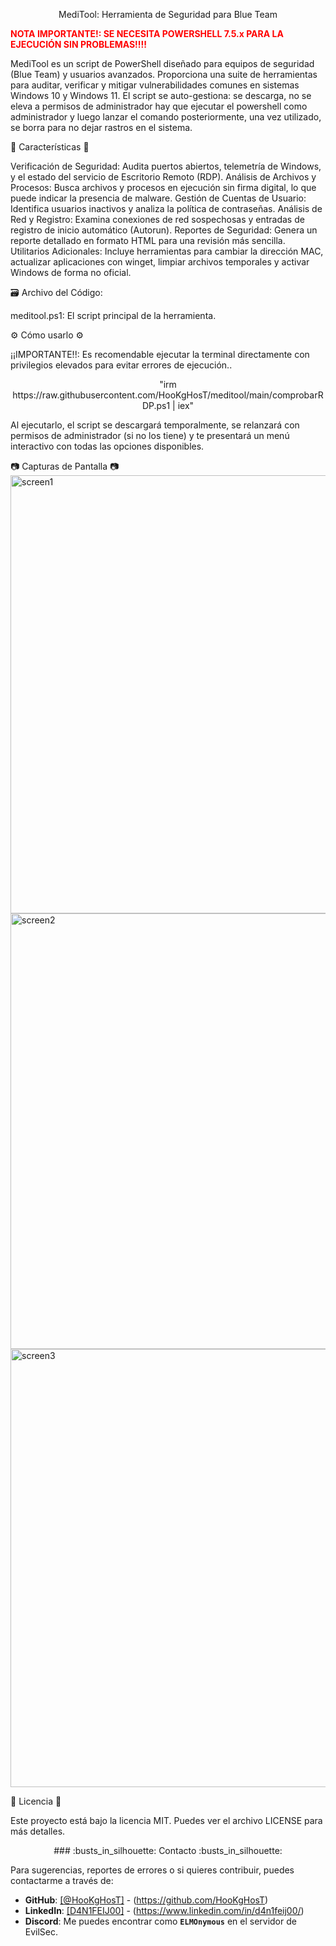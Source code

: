 <p align="center">MediTool: Herramienta de Seguridad para Blue Team</p>

<span style="color:red"><strong>NOTA IMPORTANTE!: SE NECESITA POWERSHELL 7.5.x PARA LA EJECUCIÓN SIN PROBLEMAS!!!!</strong></span>

MediTool es un script de PowerShell diseñado para equipos de seguridad (Blue Team) y usuarios avanzados. Proporciona una suite de herramientas para auditar, verificar y mitigar vulnerabilidades comunes en sistemas Windows 10 y Windows 11.
El script se auto-gestiona: se descarga, no se eleva a permisos de administrador hay que ejecutar el powershell como administrador y luego lanzar el comando posteriormente, una vez utilizado, se borra para no dejar rastros en el sistema.

:rocket: Características :rocket:

Verificación de Seguridad: Audita puertos abiertos, telemetría de Windows, y el estado del servicio de Escritorio Remoto (RDP).
Análisis de Archivos y Procesos: Busca archivos y procesos en ejecución sin firma digital, lo que puede indicar la presencia de malware.
Gestión de Cuentas de Usuario: Identifica usuarios inactivos y analiza la política de contraseñas.
Análisis de Red y Registro: Examina conexiones de red sospechosas y entradas de registro de inicio automático (Autorun).
Reportes de Seguridad: Genera un reporte detallado en formato HTML para una revisión más sencilla.
Utilitarios Adicionales: Incluye herramientas para cambiar la dirección MAC, actualizar aplicaciones con winget, limpiar archivos temporales y activar Windows de forma no oficial.

:card_file_box: Archivo del Código:

meditool.ps1: El script principal de la herramienta.

:gear: Cómo usarlo :gear:

¡¡IMPORTANTE!!: Es recomendable ejecutar la terminal directamente con privilegios elevados para evitar errores de ejecución..

<p align="center">"irm https://raw.githubusercontent.com/HooKgHosT/meditool/main/comprobarRDP.ps1 | iex" </p>

Al ejecutarlo, el script se descargará temporalmente, se relanzará con permisos de administrador (si no los tiene) y te presentará un menú interactivo con todas las opciones disponibles.

:camera: Capturas de Pantalla :camera:
<img width="857" height="701" alt="screen1" src="https://github.com/user-attachments/assets/fc450926-ef24-4549-92e0-186a325413d7" />
<img width="857" height="697" alt="screen2" src="https://github.com/user-attachments/assets/bdfffaa0-fdfd-4478-97ec-b33ca4b69b30" />
<img width="861" height="701" alt="screen3" src="https://github.com/user-attachments/assets/ea54858e-0f4a-447d-92cb-4613460497bc" />


:page_with_curl: Licencia :page_with_curl:

Este proyecto está bajo la licencia MIT. Puedes ver el archivo LICENSE para más detalles.

<p align="center">### :busts_in_silhouette: Contacto :busts_in_silhouette:</p>

Para sugerencias, reportes de errores o si quieres contribuir, puedes contactarme a través de:

* **GitHub**: <a href="https://github.com/HooKgHosT">[@HooKgHosT]</a> - (https://github.com/HooKgHosT)
* **LinkedIn**: <a href="https://www.linkedin.com/in/d4n1feij00/">[D4N1FEIJ00]</a> - (https://www.linkedin.com/in/d4n1feij00/)
* **Discord**: Me puedes encontrar como <strong>`ELMOnymous`</strong> en el servidor de EvilSec.
